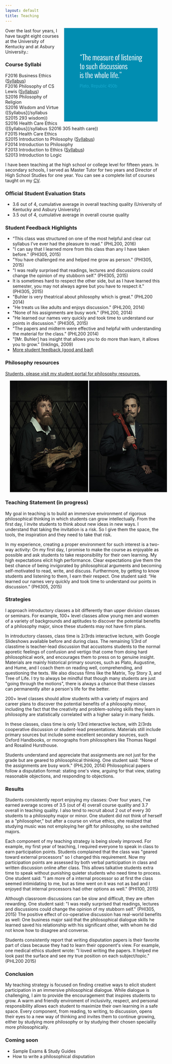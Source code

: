 ```yaml
---
layout: default
title: Teaching
---
```


<img src="/img/measurelearning.png" alt="propermeasure" align="right" hspace="15" height="300" width="300">

Over the last four years, I have taught eight courses at the University of Kentucky and at Asbury University.: 

### Course Syllabi
F2016 Business Ethics ([Syllabus](/syllabus334))  
F2016 Philosophy of CS Lewis ([Syllabus](/syllabus251))  
S2016 Philosophy of Religion    
S2016 Wisdom and Virtue  ([Syllabus](/syllabus S2015 293 wisdom))   
S2016 Health Care Ethics ([Syllabus](/syllabus S2016 305 health care))    
F2015 Health Care Ethics          
S2015 Introduction to Philosophy ([Syllabus](/syllabus200))   
F2014 Introduction to Philosophy   
F2013 Introduction to Ethics ([Syllabus](https://docs.google.com/document/d/1u2FI836N6FcWWs2I5BrbLF1tQav9wjcDJiOU0bRkfRw/edit))     
S2013 Introduction to Logic   

I have been teaching at the high school or college level for fifteen years. In secondary schools, I served as Master Tutor for two years and Director of High School Studies for one year. You can see a complete list of courses taught on my [CV](/Buhler-CV.pdf). 

### Official Student Evaluation Stats
+  3.6 out of 4, cumulative average in overall teaching quality (University of Kentucky and Asbury University)
+  3.5 out of 4, cumulative average in overall course quality
 
### Student Feedback Highlights ###
* “This class was structured on one of the most helpful and clear cut syllabus I’ve ever had the pleasure to read.” (PHL200, 2016)
* "I can say that I learned more from this class than any I have taken before." (PHI305, 2015)
*  "You have challenged me and helped me grow as person." (PHI305, 2015)
*  "I was really surprised that readings, lectures and discussions could change the opinion of my stubborn self." (PHI305, 2015)
*  It is sometimes hard to respect the other side, but as I have learned this semester, you may not always agree but you have to respect it." (PHI305, 2015) 
* "Buhler is very theatrical about philosophy which is great." (PHL200 2014)
* "He treats us like adults and enjoys discussion." (PHL200, 2014)
* "None of his assignments are busy work." (PHL200, 2014)
* "He learned our names very quickly and took time to understand our points in discussion." (PHI305, 2015)
* "The papers and midterm were effective and helpful with understanding the material for the class." (PHL200 2014)
*  "[Mr. Buhler] has insight that allows you to do more than learn, it allows you to grow." (Inklings, 2009)
*  [More student feedback (good and bad)](/student-feedback)

### Philosophy resources ###

[Students, please visit my student portal for philosophy resources.](/philosophy) 

<img src="/img/mechanics.jpg" alt="mechanics" align="center" hspace="15">


### Teaching Statement (in progress)

My goal in teaching is to build an immersive environment of rigorous philosophical thinking in which students can grow intellectually. From the first day, I invite students to think about new ideas in new ways. I understand that taking the invitation is a risk. So I give them the space, the tools, the inspiration and they need to take that risk. 

In my experience, creating a proper environment for such interest is a two-way activity: On my first day, I promise to make the course as enjoyable as possible and ask students to take responsibility for their own learning. My high expectations elicit high performance. Clear expectations give them the best chance of being invigorated by philosophical arguments and becoming self-motivated to read, write, and discuss. Furthermore, by getting to know students and listening to them, I earn their respect. One student said: “He learned our names very quickly and took time to understand our points in discussion.” (PHI305, 2015) 

### Strategies

I approach introductory classes a bit differently than upper division classes or seminars. For example, 100+ level classes allow young men and women of a variety of backgrounds and aptitudes to discover the potential benefits of a philosophy major, since these students may not have firm plans.

In introductory classes, class time is 2/3rds interactive lecture, with Google Slideshows available before and during class. The remaining 1/3rd of classtime is teacher-lead discussion that accustoms students to the normal aporetic feelings of confusion and vertigo that come from doing hard philosophical work, and encourages them to press on to genuine insight. Materials are mainly historical primary sources, such as Plato, Augustine, and Hume, and I coach them on reading well, comprehending, and questioning the texts. We also discuss films like the Matrix, Toy Story 3, and Tree of Life. I try to always be mindful that though many students are just "going through the motions", there is always a chance that these classes can permanently alter a person's life for the better. 

200+ level classes should allow students with a variety of majors and career plans to discover the potential benefits of a philosophy minor, including the fact that the creativity and problem-solving skills they learn in philosophy are statistically correlated with a higher salary in many fields. 

In these classes, class time is only 1/3rd interactive lecture, with 2/3rds cooperative discussion or student-lead presentations. Materials still include primary sources but include some excellent secondary sources, such Oxford Handbooks, or monographs from philosophers like Thomas Nagel and Rosalind Hursthouse. 

Students understand and appreciate that assignments are not just for the grade but are geared to philosophical thinking. One student said:  “None of the assignments are busy work." (PHL200, 2014) Philosophical papers follow a disputation format: stating one's view, arguing for that view, stating reasonable objections, and responding to objections. 

### Results

Students consistently report enjoying my classes: Over four years, I've earned average scores of 3.5 (out of 4) overall course quality and 3.7 overall in teaching quality. I also tend to recruit about 2 out of every 30 students to a philosophy major or minor. One student did not think of herself as a "philosopher," but after a course on virtue ethics, she realized that studying music was not employing her gift for philosophy, so she switched majors. 

Each component of my teaching strategy is being slowly improved. For example, my first year of teaching, I required everyone to speak in class to earn participation points. Students complained that the class was "geared toward external processors" so I changed this requirement. Now my participation points are assessed by both verbal participation in class and written discussion online after class. This allows talkative students extra time to speak without punishing quieter students who need time to process. One student said: "I am more of a internal processor so at first the class seemed intimidating to me, but as time went on it was not as bad and I enjoyed that internal processors had other options as well." (PHI100, 2015)

Although classroom discussions can be slow and difficult, they are often rewarding. One student said: "I was really surprised that readings, lectures and discussions could change the opinion of my stubborn self." (PHI305, 2015) The positive effect of co-operative discussion has real-world benefits as well: One business major said that the  philosophical dialogue skills he learned saved his relationship with his significant other, with whom he did not know how to disagree and converse. 

Students consistently report that writing disputation papers is their favorite part of class because they had to learn their opponent's view. For example, one medical ethics student wrote: "I loved writing the papers. It helped me look past the surface and see my true position on each subject/topic." (PHL200 2015) 


### Conclusion

My teaching strategy is focused on finding creative ways to elicit student participation in an immersive philosophical dialogue. While dialogue is challenging, I aim to provide the encouragement that inspires students to grow. A warm and friendly enviroment of inclusivity, respect, and personal responsibility allows each student to maximize their own learning in a safe space. Every component, from reading, to writing, to discussion, opens their eyes to a new way of thinking and invites them to continue growing, either by studying more philosophy or by studying their chosen speciality more philosophically. 



### Coming soon ###
* Sample Exams & Study Guides
* How to write a philosophical disputation

[^1]: Costa ML, Van Rensburg L, Rushton N. Does teaching style matter? A randomised trial of group discussion versus lectures in orthopaedic undergraduate teaching. Medical education. 2007 Feb 1;41(2):214-7.
 